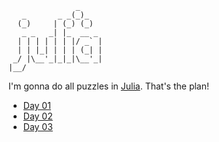 ```
               _
   _       _ _(_)_     
  (_)     | (_) (_)    
   _ _   _| |_  __ _   
  | | | | | | |/ _` |  
  | | |_| | | | (_| |  
 _/ |\__'_|_|_|\__'_|  
|__/                   
```

I'm gonna do all puzzles in [Julia](https://julialang.org/). That's the plan!

* [Day 01](Day01/src/Day01.jl)
* [Day 02](Day02/src/Day02.jl)
* [Day 03](Day03/src/Day03.jl)

